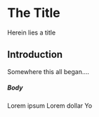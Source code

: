 # The Title 

Herein lies a title

## Introduction

Somewhere this all began....

##### Body

Lorem ipsum
Lorem dollar
Yo

